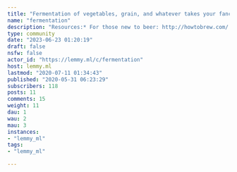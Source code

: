 ```yaml
---
title: "Fermentation of vegetables, grain, and whatever takes your fancy" 
name: "fermentation"
description: "Resources:* For those new to beer: http://howtobrew.com/ * For those new to veggies: <reference needed> * For those new to hooching: https://dev.lemmy.ml/post/37269Rules:* Please post original content, if you wish to link out to another site do so in your discussion of how that method worked for you or as a resource for your own fermenting.* Posts must discuss fermentation of edible material."
type: community
date: "2023-06-23 01:20:19"
draft: false
nsfw: false
actor_id: "https://lemmy.ml/c/fermentation"
host: lemmy.ml
lastmod: "2020-07-11 01:34:43"
published: "2020-05-31 06:23:29"
subscribers: 118
posts: 11
comments: 15
weight: 11
dau: 1
wau: 2
mau: 3
instances:
- "lemmy_ml"
tags: 
- "lemmy_ml"

---
```


